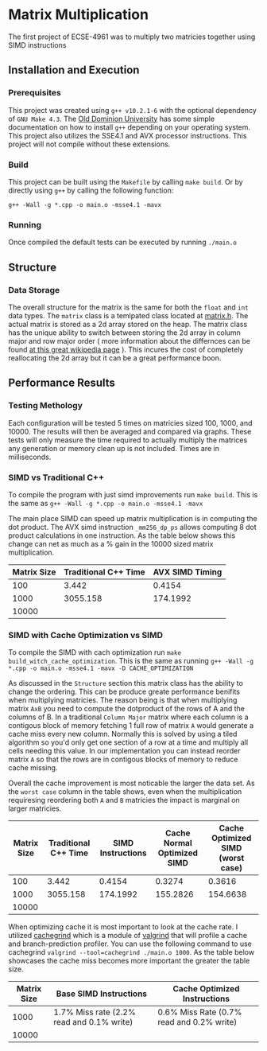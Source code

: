 # Matrix Multiplication
The first project of ECSE-4961 was to multiply two matricies together using SIMD instructions

## Installation and Execution
### Prerequisites
This project was created using `g++ v10.2.1-6` with the optional dependency of `GNU Make 4.3`. The [Old Dominion University](https://www.cs.odu.edu/~zeil/cs250PreTest/latest/Public/installingACompiler/) has some simple documentation on how to install `g++` depending on your operating system. This project also utilizes the SSE4.1 and AVX processor instructions. This project will not compile without these extensions. 

### Build
This project can be built using the `Makefile` by calling `make build`. Or by directly using `g++` by calling the following function:

```
g++ -Wall -g *.cpp -o main.o -msse4.1 -mavx
```

### Running
Once compiled the default tests can be executed by running `./main.o`


## Structure 

### Data Storage
The overall structure for the matrix is the same for both the `float` and `int` data types. The `matrix` class is a temlpated class located at [matrix.h](https://github.com/HonakerM/ECSE-4961/blob/main/project%201/matrix.h). The actual matrix is stored as a 2d  array stored on the heap. The matrix class has the unique ability to switch between storing the 2d array in column major and row major order ( more information about the differnces can be found [at this great wikipedia page](https://en.wikipedia.org/wiki/Row-_and_column-major_order) ). This incures the cost of completely reallocating the 2d array but it can be a great performance boon. 



## Performance Results

### Testing Methology
Each configuration will be tested 5 times on matricies sized 100, 1000, and 10000. The results will then be averaged and compared via graphs. These tests will only measure the time required to actually multiply the matrices any generation or memory clean up is not included. Times are in milliseconds. 

### SIMD vs Traditional C++
To compile the program with just simd improvements run `make build`. This is the same as `g++ -Wall -g *.cpp -o main.o -msse4.1 -mavx`


The main place SIMD can speed up matrix multiplication is in computing the dot product. The AVX simd instruction `_mm256_dp_ps` allows computing 8 dot product calculations in one instruction. As the table below shows this change can net as much as a % gain in the 10000 sized matrix multiplication.  

| Matrix Size | Traditional C++ Time | AVX SIMD Timing |
|-------------|----------------------|-----------------|
| 100         | 3.442                | 0.4154          |
| 1000        | 3055.158             | 174.1992        |
| 10000       |                      |                 |


### SIMD with Cache Optimization vs SIMD

To compile the SIMD with cach optimization run `make build_witch_cache_optimization`. This is the same as running `g++ -Wall -g *.cpp -o main.o -msse4.1 -mavx -D CACHE_OPTIMIZATION`

As discussed in the `Structure` section this matrix class has the ability to change the ordering. This can be produce greate performance benifits when multiplying matricies. The reason being is that when multiplying matrix `AxB` you need to compute the dotproduct of the rows of A and the columns of B. In a traditional `Column Major` matrix where each column is a contigous block of memory fetching 1 full row of matrix `A` would generate a cache miss every new column. Normally this is solved by using a tiled algorithm so you'd only get one section of a row at a time and multiply all cells needing this value. In our implementation you can instead reorder matrix `A` so that the rows are in contigous blocks of memory to reduce cache missing. 

Overall the cache improvement is most noticable the larger the data set. As the `worst case` column in the table shows, even when the multiplication requiresing reordering both `A` and `B` matricies the impact is marginal on larger matricies.  

| Matrix Size | Traditional C++ Time | SIMD Instructions | Cache Normal Optimized SIMD | Cache Optimized SIMD (worst case) |
|-------------|----------------------|-------------------|-----------------------------|-----------------------------------|
| 100         | 3.442                | 0.4154            | 0.3274                      | 0.3616                            |
| 1000        | 3055.158             | 174.1992          | 155.2826                    | 154.6638                          |
| 10000       |                      |                   |                             |                                   |

When optimizing cache it is most important to look at the cache rate. I utilized [cachegrind](https://valgrind.org/docs/manual/cg-manual.html) which is a module of [valgrind](https://valgrind.org/downloads/?src=www.discoversdk.com) that will profile a cache and branch-prediction profiler. You can use the following command to use cachegrind `valgrind --tool=cachegrind ./main.o 1000`.  As the table below showcases the cache miss becomes more important the greater the table size.

| Matrix Size | Base SIMD Instructions                     | Cache Optimized Instructions              |
|-------------|--------------------------------------------|-------------------------------------------|
| 1000        | 1.7% Miss rate (2.2% read and 0.1% write)  | 0.6% Miss Rate (0.7% read and 0.2% write) |
| 10000       |                                            |                                           |
